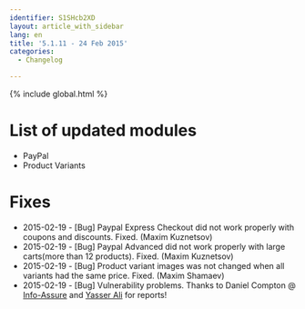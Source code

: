 ```yaml
---
identifier: S1SHcb2XD
layout: article_with_sidebar
lang: en
title: '5.1.11 - 24 Feb 2015'
categories:
  - Changelog

---
```


{% include global.html %}

# List of updated modules

*   PayPal
*   Product Variants

# Fixes

*   2015-02-19 - [Bug] Paypal Express Checkout did not work properly with coupons and discounts. Fixed. (Maxim Kuznetsov)
*   2015-02-19 - [Bug] Paypal Advanced did not work properly with large carts(more than 12 products). Fixed. (Maxim Kuznetsov)
*   2015-02-19 - [Bug] Product variant images was not changed when all variants had the same price. Fixed. (Maxim Shamaev)
*   2015-02-19 - [Bug] Vulnerability problems. Thanks to Daniel Compton @ [Info-Assure](http://www.info-assure.co.uk/) and [Yasser Ali](http://yasserali.com/) for reports!